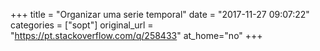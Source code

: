 +++
title = "Organizar uma serie temporal"
date = "2017-11-27 09:07:22"
categories = ["sopt"]
original_url = "https://pt.stackoverflow.com/q/258433"
at_home="no"
+++

